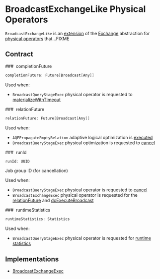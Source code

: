 # BroadcastExchangeLike Physical Operators

`BroadcastExchangeLike` is an [extension](#contract) of the [Exchange](Exchange.md) abstraction for [physical operators](#implementations) that...FIXME

## Contract

### <span id="completionFuture"> completionFuture

```scala
completionFuture: Future[Broadcast[Any]]
```

Used when:

* `BroadcastQueryStageExec` physical operator is requested to [materializeWithTimeout](../adaptive-query-execution/BroadcastQueryStageExec.md#materializeWithTimeout)

### <span id="relationFuture"> relationFuture

```scala
relationFuture: Future[Broadcast[Any]]
```

Used when:

* `AQEPropagateEmptyRelation` adaptive logical optimization is [executed](../adaptive-query-execution/AQEPropagateEmptyRelation.md#isRelationWithAllNullKeys)
* `BroadcastQueryStageExec` physical optimization is requested to [cancel](../adaptive-query-execution/BroadcastQueryStageExec.md#cancel)

### <span id="runId"> runId

```scala
runId: UUID
```

Job group ID (for cancellation)

Used when:

* `BroadcastQueryStageExec` physical operator is requested to [cancel](../adaptive-query-execution/BroadcastQueryStageExec.md#cancel)
* `BroadcastExchangeExec` physical operator is requested for the [relationFuture](BroadcastExchangeExec.md#relationFuture) and [doExecuteBroadcast](BroadcastExchangeExec.md#doExecuteBroadcast)

### <span id="runtimeStatistics"> runtimeStatistics

```scala
runtimeStatistics: Statistics
```

Used when:

* `BroadcastQueryStageExec` physical operator is requested for [runtime statistics](../adaptive-query-execution/BroadcastQueryStageExec.md#getRuntimeStatistics)

## Implementations

* [BroadcastExchangeExec](BroadcastExchangeExec.md)
